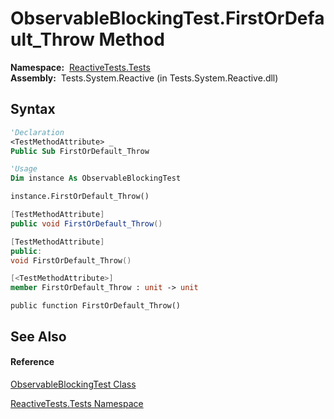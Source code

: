 # ObservableBlockingTest.FirstOrDefault\_Throw Method

**Namespace:**  [ReactiveTests.Tests](ReactiveTests.Tests\ReactiveTests.Tests.md)  
**Assembly:**  Tests.System.Reactive (in Tests.System.Reactive.dll)

## Syntax

```vb
'Declaration
<TestMethodAttribute> _
Public Sub FirstOrDefault_Throw
```

```vb
'Usage
Dim instance As ObservableBlockingTest

instance.FirstOrDefault_Throw()
```

```csharp
[TestMethodAttribute]
public void FirstOrDefault_Throw()
```

```c++
[TestMethodAttribute]
public:
void FirstOrDefault_Throw()
```

```fsharp
[<TestMethodAttribute>]
member FirstOrDefault_Throw : unit -> unit 
```

```jscript
public function FirstOrDefault_Throw()
```

## See Also

#### Reference

[ObservableBlockingTest Class](ObservableBlockingTest\ObservableBlockingTest.md)

[ReactiveTests.Tests Namespace](ReactiveTests.Tests\ReactiveTests.Tests.md)




